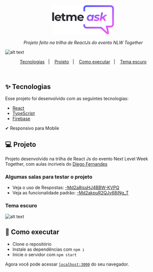 <p align="center">
  <img alt="Letmeask" src="src/assets/images/logo.svg" width="200px">
</p>

<p align="center">
  <i>Projeto feito na trilha de ReactJs do evento NLW Together</i>
</p>


![alt text](https://i.ibb.co/1XWsMKV/letmeask-light.png)

<p align="center">
  <a href="#-tecnologias">Tecnologias</a>&nbsp;&nbsp;&nbsp;|&nbsp;&nbsp;&nbsp;
  <a href="#-projeto">Projeto</a>&nbsp;&nbsp;&nbsp;|&nbsp;&nbsp;&nbsp;
  <a href="#-como-executar">Como executar</a>&nbsp;&nbsp;&nbsp;|&nbsp;&nbsp;&nbsp;
  <a href="#tema-escuro">Tema escuro</a>
</p>

<br>

## ✨ Tecnologias

Esse projeto foi desenvolvido com as seguintes tecnologias:

- [React](https://reactjs.org)
- [TypeScript](https://www.typescriptlang.org/)
- [Firebase](https://firebase.google.com/?hl=pt)

 ✔ Responsivo para Mobile

## 💻 Projeto

Projeto desenvolvido na trilha de React Js do evento Next Level Week Together, com aulas incriveis do [Diego Fernandes](https://github.com/diego3g)

### Algumas salas para testar o projeto
- Veja o uso de Respostas: [-Md2a8jssHJ4BBW-KVPQ](https://letmeask-68aa3.web.app/rooms/-Md2a8jssHJ4BBW-KVPQ)
- Veja as funcionalidade padrão: [-Md2akpuR2QJv68iNg_T](https://letmeask-68aa3.web.app/rooms/-Md2akpuR2QJv68iNg_T)

### Tema escuro
![alt text](https://i.ibb.co/TqR4C7R/letmeask-dark.png)

## 🚀 Como executar

- Clone o repositório
- Instale as dependências com `npm i`
- Inicie o servidor com `npm start`

Agora você pode acessar [`localhost:3000`](http://localhost:3000) do seu navegador.
